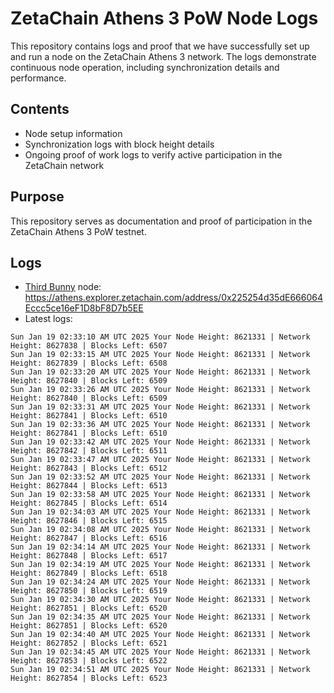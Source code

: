 # ZetaChain Athens 3 PoW Node Logs
This repository contains logs and proof that we have successfully set up and run a node on the ZetaChain Athens 3 network. The logs demonstrate continuous node operation, including synchronization details and performance.

## Contents
- Node setup information
- Synchronization logs with block height details
- Ongoing proof of work logs to verify active participation in the ZetaChain network

## Purpose
This repository serves as documentation and proof of participation in the ZetaChain Athens 3 PoW testnet.

## Logs

- [Third Bunny](https://thirdbunny.xyz/) node: https://athens.explorer.zetachain.com/address/0x225254d35dE666064Eccc5ce16eF1D8bF8D7b5EE
- Latest logs:
```
Sun Jan 19 02:33:10 AM UTC 2025 Your Node Height: 8621331 | Network Height: 8627838 | Blocks Left: 6507
Sun Jan 19 02:33:15 AM UTC 2025 Your Node Height: 8621331 | Network Height: 8627839 | Blocks Left: 6508
Sun Jan 19 02:33:20 AM UTC 2025 Your Node Height: 8621331 | Network Height: 8627840 | Blocks Left: 6509
Sun Jan 19 02:33:26 AM UTC 2025 Your Node Height: 8621331 | Network Height: 8627840 | Blocks Left: 6509
Sun Jan 19 02:33:31 AM UTC 2025 Your Node Height: 8621331 | Network Height: 8627841 | Blocks Left: 6510
Sun Jan 19 02:33:36 AM UTC 2025 Your Node Height: 8621331 | Network Height: 8627841 | Blocks Left: 6510
Sun Jan 19 02:33:42 AM UTC 2025 Your Node Height: 8621331 | Network Height: 8627842 | Blocks Left: 6511
Sun Jan 19 02:33:47 AM UTC 2025 Your Node Height: 8621331 | Network Height: 8627843 | Blocks Left: 6512
Sun Jan 19 02:33:52 AM UTC 2025 Your Node Height: 8621331 | Network Height: 8627844 | Blocks Left: 6513
Sun Jan 19 02:33:58 AM UTC 2025 Your Node Height: 8621331 | Network Height: 8627845 | Blocks Left: 6514
Sun Jan 19 02:34:03 AM UTC 2025 Your Node Height: 8621331 | Network Height: 8627846 | Blocks Left: 6515
Sun Jan 19 02:34:08 AM UTC 2025 Your Node Height: 8621331 | Network Height: 8627847 | Blocks Left: 6516
Sun Jan 19 02:34:14 AM UTC 2025 Your Node Height: 8621331 | Network Height: 8627848 | Blocks Left: 6517
Sun Jan 19 02:34:19 AM UTC 2025 Your Node Height: 8621331 | Network Height: 8627849 | Blocks Left: 6518
Sun Jan 19 02:34:24 AM UTC 2025 Your Node Height: 8621331 | Network Height: 8627850 | Blocks Left: 6519
Sun Jan 19 02:34:30 AM UTC 2025 Your Node Height: 8621331 | Network Height: 8627851 | Blocks Left: 6520
Sun Jan 19 02:34:35 AM UTC 2025 Your Node Height: 8621331 | Network Height: 8627851 | Blocks Left: 6520
Sun Jan 19 02:34:40 AM UTC 2025 Your Node Height: 8621331 | Network Height: 8627852 | Blocks Left: 6521
Sun Jan 19 02:34:45 AM UTC 2025 Your Node Height: 8621331 | Network Height: 8627853 | Blocks Left: 6522
Sun Jan 19 02:34:51 AM UTC 2025 Your Node Height: 8621331 | Network Height: 8627854 | Blocks Left: 6523
```
